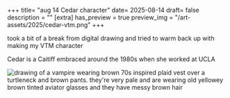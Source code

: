 +++
title= "aug 14 Cedar character"
date= 2025-08-14
draft= false
description = ""
[extra]
has_preview = true
preview_img = "/art-assets/2025/cedar-vtm.png"
+++

took a bit of a break from digital drawing and tried to warm back up with making my VTM character 

Cedar is a Caitiff embraced around the 1980s when she worked at UCLA

![drawing of a vampire wearing brown 70s inspired plaid vest over a turtleneck and brown pants. they're very pale and are wearing old yellowey brown tinted aviator glasses and they have messy brown hair](/art-assets/2025/cedar-vtm.png)